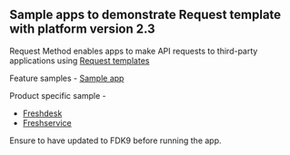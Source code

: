 ## Sample apps to demonstrate Request template with platform version 2.3

Request Method enables apps to make API requests to third-party applications using [Request templates](./UserGuide.md)

Feature samples - [Sample app](./sample-app/)

Product specific sample -
- [Freshdesk](./product-samples/freshdesk/)
- [Freshservice](./product-samples/freshservice/)

Ensure to have updated to FDK9 before running the app.